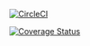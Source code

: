 [![CircleCI](https://circleci.com/gh/aliabdolazimi10/cicleciTest.svg?style=shield)](https://app.circleci.com/pipelines/github/aliabdolazimi10/cicleciTest?branch=main&filter=all)

[![Coverage Status](https://coveralls.io/repos/github/aliabdolazimi10/cicleciTest/badge.png)](https://coveralls.io/github/aliabdolazimi10/cicleciTest)
